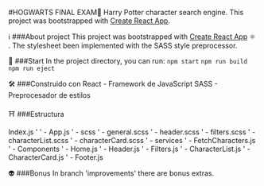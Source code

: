 #HOGWARTS FINAL EXAM🔮
Harry Potter character search engine.
This project was bootstrapped with [Create React App](https://github.com/facebook/create-react-app).


ℹ️ ###About project
This project was bootstrapped with [Create React App](https://github.com/facebook/create-react-app) ⚛︎ .
The stylesheet been implemented with the SASS style preprocessor. 


🚀 ###Start
In the project directory, you can run:
  `npm start`
  `npm run build`
  `npm run eject`


🛠 ###Construido con
React - Framework de JavaScript
SASS - Preprocesador de estilos

⛩ ###Estructura

Index.js
  '
  ' - App.js
      ' - scss
          ' - general.scss
          ' - header.scss
          ' - filters.scss
          ' - characterList.scss
          ' - characterCard.scss
      ' - services
          ' - FetchCharacters.js
      ' - Components
          ' - Home.js
          ' - Header.js
          ' - Filters.js
          ' - CharacterList.js
          ' - CharacterCard.js
          ' - Footer.js

👽 ###Bonus
In branch 'improvements' there are bonus extras.

